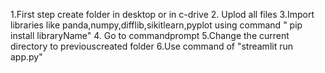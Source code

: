 1.First step create folder in desktop or in c-drive
2. Uplod all files
3.Import libraries like panda,numpy,difflib,sikitlearn,pyplot using command " pip install libraryName"
4. Go to commandprompt
5.Change the current directory to previouscreated folder
6.Use command of "streamlit run app.py" 
